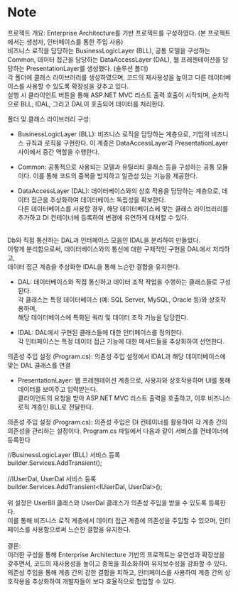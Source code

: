 # Note

프로젝트 개요:
Enterprise Architecture를 기반 프로젝트를 구성하였다. (본 프로젝트에서는 생성자, 인터페이스를 통한 주입 사용)</br>
비즈니스 로직을 담당하는 BusinessLogicLayer (BLL), 공통 모델을 구성하는 Common, 데이터 접근을 담당하는 DataAccessLayer (DAL), 웹 프레젠테이션을 담당하는 PresentationLayer를 생성했다. (솔루션 폴더)</br>
각 폴더에 클래스 라이브러리를 생성하였으며, 코드의 재사용성을 높이고 다른 데이터베이스를 사용할 수 있도록 확장성을 갖추고 있다. </br>
실행 시 클라이언트 버튼을 통해 ASP.NET MVC 리스트 출력 호출이 시작되며, 순차적으로 BLL, IDAL, 그리고 DAL이 호출되어 데이터를 처리한다.</br>

폴더 및 클래스 라이브러리 구성:

- BusinessLogicLayer (BLL): 비즈니스 로직을 담당하는 계층으로, 기업의 비즈니스 규칙과 로직을 구현한다. 이 계층은 DataAccessLayer과 PresentationLayer 사이에서 중간 역할을 수행한다.

- Common: 공통적으로 사용되는 모델과 유틸리티 클래스 등을 구성하는 공통 모듈이다. 이를 통해 코드의 중복을 방지하고 일관성 있는 기능을 제공한다.

- DataAccessLayer (DAL): 데이터베이스와의 상호 작용을 담당하는 계층으로, 데이터 접근을 추상화하여 데이터베이스 독립성을 확보한다. </br>
다른 데이터베이스를 사용할 경우, 해당 데이터베이스에 맞는 클래스 라이브러리를 추가하고 DI 컨테이너에 등록하여 변경에 유연하게 대처할 수 있다.
</br>
Db와 직접 통신하는 DAL과 인터페이스 모음인 IDAL을 분리하여 만들었다. </br>
이렇게 분리함으로써, 데이터베이스와의 통신에 대한 구체적인 구현을 DAL에서 처리하고, </br>
데이터 접근 계층을 추상화한 IDAL을 통해 느슨한 결합을 유지한다. </br>

- DAL: 데이터베이스와 직접 통신하고 데이터 조작 작업을 수행하는 클래스들로 구성된다.</br>
각 클래스는 특정 데이터베이스 (예: SQL Server, MySQL, Oracle 등)와 상호작용하며, </br>
해당 데이터베이스에 특화된 쿼리 및 데이터 조작 기능을 담당한다.</br>

- IDAL: DAL에서 구현된 클래스들에 대한 인터페이스를 정의한다. </br>
각 인터페이스는 특정 데이터 접근 기능에 대한 메서드들을 추상화하여 선언한다.</br>

의존성 주입 설정 (Program.cs): 의존성 주입 설정에서 IDAL과 해당 데이터베이스에 맞는 DAL 클래스를 연결</br>


- PresentationLayer: 웹 프레젠테이션 계층으로, 사용자와 상호작용하며 UI를 통해 데이터를 보여주고 입력받는다. </br>
클라이언트의 요청을 받아 ASP.NET MVC 리스트 출력을 호출하고, 이후 비즈니스 로직 계층인 BLL로 전달한다.</br>

의존성 주입 설정 (Program.cs):
의존성 주입은 DI 컨테이너를 활용하여 각 계층 간의 의존성을 관리하는 설정이다. Program.cs 파일에서 다음과 같이 서비스를 컨테이너에 등록한다</br>

//BusinessLogicLayer (BLL) 서비스 등록</br>
builder.Services.AddTransient<UserBll>();</br>
</br>
//IUserDal, UserDal 서비스 등록</br>
builder.Services.AddTransient<IUserDal, UserDal>();</br>
</br>
위 설정은 UserBll 클래스와 UserDal 클래스가 의존성 주입을 받을 수 있도록 등록한다. </br>
이를 통해 비즈니스 로직 계층에서 데이터 접근 계층에 의존성을 주입할 수 있으며, 인터페이스를 사용함으로써 느슨한 결합을 유지한다.</br>
</br>
결론:</br>
이러한 구성을 통해 Enterprise Architecture 기반의 프로젝트는 유연성과 확장성을 갖추면서, 코드의 재사용성을 높이고 중복을 최소화하여 유지보수성을 강화할 수 있다. </br>
의존성 주입을 통해 계층 간의 강한 결합을 피하고, 인터페이스를 사용하여 계층 간의 상호작용을 추상화하여 개발자들이 보다 효율적으로 협업할 수 있다.</br>
